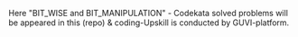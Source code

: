 Here "BIT_WISE and BIT_MANIPULATION" - Codekata solved problems will be appeared in this (repo) & coding-Upskill is conducted by GUVI-platform.

